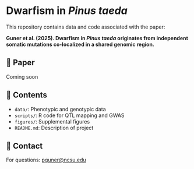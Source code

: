 # Dwarfism in _Pinus taeda_
This repository contains data and code associated with the paper:

**Guner et al. (2025). Dwarfism in *Pinus taeda* originates from independent somatic mutations co-localized in a shared genomic region.**

## 🔗 Paper
Coming soon

## 📂 Contents
- `data/`: Phenotypic and genotypic data
- `scripts/`: R code for QTL mapping and GWAS
- `figures/`: Supplemental figures
- `README.md`: Description of project

## 📧 Contact
For questions: pguner@ncsu.edu
